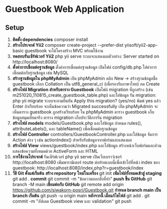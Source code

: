 # Guestbook Web Application
## Setup
1. **ติดตั้ง dependencies**
composer install
2. **สร้างโปรเจกต์ Yii2**
composer create-project --prefer-dist yiisoft/yii2-app-basic guestbook
จะได้โครงสร้าง MVC พร้อมใช้งาน
3. **ทดสอบรันเซิร์ฟเวอร์ Yii2**
php yii serve 
ระบบจะแสดงผลตัวอย่าง:
Server started on http://localhost:8080/
4. **ตั้งค่าการเชื่อมต่อฐานข้อมูล**
ตั้งค่าการเชื่อมต่อฐานข้อมูล
เปิดไฟล์ config/db.php
ใส่ค่าการเชื่อมต่อกับฐานข้อมูล เช่น MySQL
5. **สร้างฐานข้อมูลใน phpMyAdmin**
เปิด phpMyAdmin
คลิก New → สร้างฐานข้อมูลชื่อ guestbook
เลือก Collation เป็น utf8_general_ci (เพื่อรองรับภาษาไทย)
กด Create
6. **สร้างไฟล์ Migration สำหรับตาราง Guestbook**
เปิดไฟล์ migration ที่ถูกสร้าง 
(เช่น m251020_110815_create_guestbook_table.php) และใส่ข้อมูล 
รัน migration: 
php yii migrate
ระบบจะถามยืนยัน Apply this migration? (yes/no) พิมพ์ yes แล้ว Enter
ถ้าเรียบร้อย จะเห็นข้อความว่า Migrated successfully
เปิด phpMyAdmin จะเห็นตาราง guestbook ถูกสร้างเรียบร้อย
ใน phpMyAdmin
ตาราง guestbook เก็บข้อมูลสมุดเยี่ยมจริง
ตาราง migration เก็บประวัติการรัน migration
7. **สร้างไฟล์ models**
models/Guestbook.php และใส่ข้อมูล
กำหนด rules(), attributeLabels(), และ tableName() เพื่อเชื่อมต่อฐานข้อมูล
8. **สร้างไฟล์ Controller**
controllers/GuestbookController.php และใส่ข้อมูล
จัดการ Action ต่าง ๆ เช่น actionIndex() สำหรับรับข้อมูลจากฟอร์มและแสดงผล
9. **สร้างไฟล์ View**
views/guestbook/index.php และใส่ข้อมูล
สร้างหน้าเว็บฟอร์มและส่วนแสดงข้อความทั้งหมดด้วย ActiveForm และ HTML
10. **การใช้งานโปรเจกต์**
รันเซิร์ฟเวอร์
php yii serve
เปิดเว็บเบราว์เซอร์
http://localhost:8080
เพิ่มพารามิเตอร์ route ต่อท้ายแบบนี้เพื่อเข้าไปที่หน้า index ของ guestbook:
http://localhost:8080/index.php?r=guestbook/index
11. **วิธี Git ตั้งแต่เริ่มต้น** 
**สร้าง repository ใหม่ในเครื่อง**
git init
**เพิ่มไฟล์ทั้งหมดเข้าสู่ staging**
git add .
**commit**
git commit -m "ข้อความบอกสิ่งที่ทำ"
**push ขึ้น GitHub**
git branch -M main
**เชื่อมต่อกับ GitHub**
git remote add origin https://github.com/siwakorn-posri/Guestbook.git
**กำหนด branch main เป็น branch เริ่มต้น**
git push -u origin main 
**หลังจากนี้ เมื่อแก้ไขไฟล์**
git add .
git commit -m "อัปเดต Guestbook view และ validation"
git push

